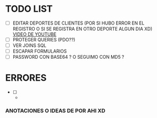 # TODO LIST

-   [ ] EDITAR DEPORTES DE CLIENTES (POR SI HUBO ERROR EN EL REGISTRO O SI SE REGISTRA EN OTRO DEPORTE ALGUN DIA XD) [VIDEO DE YOUTUBE](https://www.youtube.com/watch?v=KtqT68JRTMw¡)
-   [ ] PROTEGER QUERIES (PDO??)
-   [ ] VER JOINS SQL
-   [ ] ESCAPAR FORMULARIOS
-   [ ] PASSWORD CON BASE64 ? O SEGUIMO CON MD5 ?

# ERRORES

-   [ ] -

### ANOTACIONES O IDEAS DE POR AHI XD
